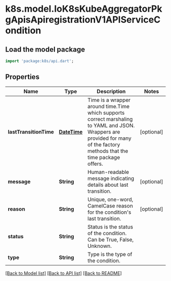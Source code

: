 # k8s.model.IoK8sKubeAggregatorPkgApisApiregistrationV1APIServiceCondition

## Load the model package
```dart
import 'package:k8s/api.dart';
```

## Properties
Name | Type | Description | Notes
------------ | ------------- | ------------- | -------------
**lastTransitionTime** | [**DateTime**](DateTime.md) | Time is a wrapper around time.Time which supports correct marshaling to YAML and JSON.  Wrappers are provided for many of the factory methods that the time package offers. | [optional] 
**message** | **String** | Human-readable message indicating details about last transition. | [optional] 
**reason** | **String** | Unique, one-word, CamelCase reason for the condition's last transition. | [optional] 
**status** | **String** | Status is the status of the condition. Can be True, False, Unknown. | 
**type** | **String** | Type is the type of the condition. | 

[[Back to Model list]](../README.md#documentation-for-models) [[Back to API list]](../README.md#documentation-for-api-endpoints) [[Back to README]](../README.md)


